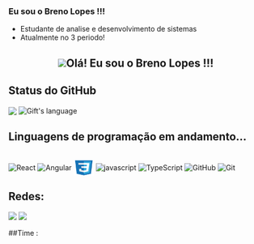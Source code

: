 ### Eu sou o Breno Lopes !!!

-  Estudante de analise e desenvolvimento de sistemas
-  Atualmente no 3 periodo!
<!-- Head -->
<h2 align="center"><img src = "https://raw.githubusercontent.com/MartinHeinz/MartinHeinz/master/wave.gif" width = 30px>Olá! Eu sou o Breno Lopes !!!</h2>

 <!-- GitHub section -->

 ##  Status do GitHub 
 
 <div>
   <img align="center" src="https://github-readme-stats.vercel.app/api?username=ltbreno&show_icons=true&theme=cobalt)" />
  <img align="center" src="https://github-readme-stats.vercel.app/api/top-langs/?username=ltbreno&layout=compact&langs_count=7&theme=cobalt" alt="Gift's language" height="187px"  width="350px"/>
</div>

<!-- GitHub section: END -->


 ##  Linguagens de programação em andamento...
<div style="display: inline_block"><br>
  
  <img align="center" alt="React" height="30" width="40" src="https://www.figma.com/file/g6zA6klLrCWZAp76tzoVJZ/Portfolio---EDUCATION?type=design&node-id=856-1283&mode=design&t=BL6IQFwmS7RzNTI6-4">
  <img align="center" alt="Angular" height="30" width="40" src="https://www.figma.com/file/g6zA6klLrCWZAp76tzoVJZ/Portfolio---EDUCATION?type=design&node-id=856-1296&mode=design&t=BL6IQFwmS7RzNTI6-4
  <img align="center" alt="HTML" height="30" width="40" src="https://raw.githubusercontent.com/devicons/devicon/master/icons/html5/html5-original.svg">
  <img align="center" alt="CSS" height="30" width="40" src="https://raw.githubusercontent.com/devicons/devicon/master/icons/css3/css3-original.svg">
  <img align="center" alt="javascript" height="30" width="40" src="https://raw.githubusercontent.com/jmnote/z-icons/master/svg/javascript.svg">
  <img align="center" alt="TypeScript" height="30" width="40" src="https://www.figma.com/file/g6zA6klLrCWZAp76tzoVJZ/Portfolio---EDUCATION?type=design&node-id=856-1510&mode=design&t=BL6IQFwmS7RzNTI6-4">
  <img align="center" alt="GitHub" height="30" width="40" src="https://www.figma.com/file/g6zA6klLrCWZAp76tzoVJZ/Portfolio---EDUCATION?type=design&node-id=856-1424&mode=design&t=BL6IQFwmS7RzNTI6-4">
  <img align="center" alt="Git" height="30" width="40" src="https://www.figma.com/file/g6zA6klLrCWZAp76tzoVJZ/Portfolio---EDUCATION?type=design&node-id=856-1329&mode=design&t=BL6IQFwmS7RzNTI6-4">
  
  
  
  ##  Redes:
<div>  
  <a href = "mailto:brenosas2003@gmail.com"><img src="https://img.shields.io/badge/-Gmail-%23333?style=for-the-badge&logo=gmail&logoColor=white" target="_blank"></a>
  <a href="https://www.linkedin.com/in/breno-lopes-14b7b8202/" target="_blank"><img src="https://img.shields.io/badge/-LinkedIn-%230077B5?style=for-the-badge&logo=linkedin&logoColor=white" target="_blank"></a> 
  
</div>

##Time :
<div>
 
</div>
